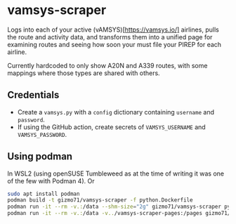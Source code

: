 # vamsys-scraper

Logs into each of your active (vAMSYS)[https://vamsys.io/] airlines, pulls the route and activity data, and transforms them into a unified page for examining routes and seeing how soon your must file your PIREP for each airline.

Currently hardcoded to only show A20N and A339 routes, with some mappings where those types are shared with others.

## Credentials

- Create a `vamsys.py` with a `config` dictionary containing `username` and `password`.
- If using the GitHub action, create secrets of `VAMSYS_USERNAME` and `VAMSYS_PASSWORD`.

## Using podman

In WSL2 (using openSUSE Tumbleweed as at the time of writing it was one of the few with Podman 4).
Or
```sh
sudo apt install podman
podman build -t gizmo71/vamsys-scraper -f python.Dockerfile
podman run -it --rm -v.:/data --shm-size="2g" gizmo71/vamsys-scraper python3 /data/scrape.py
podman run -it --rm -v.:/data -v../vamsys-scraper-pages:/pages gizmo71/vamsys-scraper python3 /data/process.py
```
